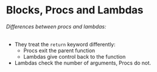 # Blocks, Procs and Lambdas

###### Differences between procs and lambdas:
- They treat the `return` keyword differently:
    - Procs exit the parent function
    - Lambdas give control back to the function
- Lambdas check the number of arguments, Procs do not.

